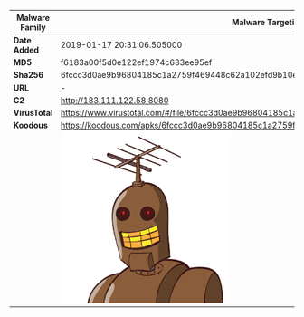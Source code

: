 | Malware Family | Malware Targeting South Koreans                              |
| -------------- | ------------------------------------------------------------ |
| **Date Added** | 2019-01-17 20:31:06.505000                                                   |
| **MD5**        | f6183a00f5d0e122ef1974c683ee95ef                             |
| **Sha256**     | 6fccc3d0ae9b96804185c1a2759f469448c62a102efd9b10ed0a58ada2c316e7 |
| **URL**        | -                                                            |
| **C2**         | http://183.111.122.58:8080 |
| **VirusTotal** | https://www.virustotal.com/#/file/6fccc3d0ae9b96804185c1a2759f469448c62a102efd9b10ed0a58ada2c316e7/detection |
| **Koodous**    | https://koodous.com/apks/6fccc3d0ae9b96804185c1a2759f469448c62a102efd9b10ed0a58ada2c316e7 |
|                | ![](../assets/6fccc3d0ae9b96804185c1a2759f469448c62a102efd9b10ed0a58ada2c316e7.png) |